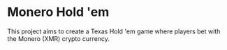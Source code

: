 # Monero Hold 'em
 This project aims to create a Texas Hold 'em game where players bet with the Monero (XMR) crypto currency. 
